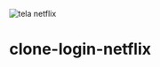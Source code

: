 ![tela netflix](https://user-images.githubusercontent.com/102732513/200974454-6f064e63-a08f-4681-9eab-d7f150c6487d.jpg)
# clone-login-netflix
